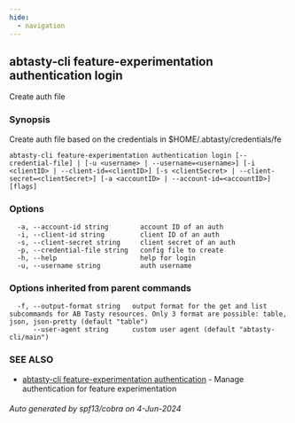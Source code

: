 ```yaml
---
hide:
  - navigation
---
```

## abtasty-cli feature-experimentation authentication login

Create auth file

### Synopsis

Create auth file based on the credentials in $HOME/.abtasty/credentials/fe

```
abtasty-cli feature-experimentation authentication login [--credential-file] | [-u <username> | --username=<username>] [-i <clientID> | --client-id=<clientID>] [-s <clientSecret> | --client-secret=<clientSecret>] [-a <accountID> | --account-id=<accountID>] [flags]
```

### Options

```
  -a, --account-id string        account ID of an auth
  -i, --client-id string         client ID of an auth
  -s, --client-secret string     client secret of an auth
  -p, --credential-file string   config file to create
  -h, --help                     help for login
  -u, --username string          auth username
```

### Options inherited from parent commands

```
  -f, --output-format string   output format for the get and list subcommands for AB Tasty resources. Only 3 format are possible: table, json, json-pretty (default "table")
      --user-agent string      custom user agent (default "abtasty-cli/main")
```

### SEE ALSO

* [abtasty-cli feature-experimentation authentication](abtasty-cli_feature-experimentation_authentication.md)	 - Manage authentication for feature experimentation

###### Auto generated by spf13/cobra on 4-Jun-2024
